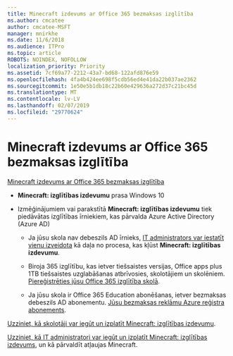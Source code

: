 ```yaml
---
title: Minecraft izdevums ar Office 365 bezmaksas izglītība
ms.author: cmcatee
author: cmcatee-MSFT
manager: mnirkhe
ms.date: 11/6/2018
ms.audience: ITPro
ms.topic: article
ROBOTS: NOINDEX, NOFOLLOW
localization_priority: Priority
ms.assetid: 7cf69a77-2212-43a7-bd68-122afd876e59
ms.openlocfilehash: 4fa4b424ee698f5cdb56ed4e41da22b037ae2362
ms.sourcegitcommit: 1e50e5b1db18c22b60e429636a272d37c21bc45d
ms.translationtype: MT
ms.contentlocale: lv-LV
ms.lasthandoff: 02/07/2019
ms.locfileid: "29770624"
---
```

# <a name="minecraft-edition-with-office-365-education-for-free"></a>Minecraft izdevums ar Office 365 bezmaksas izglītība

[Minecraft izdevums ar Office 365 bezmaksas izglītība](https://docs.microsoft.com/education/windows/get-minecraft-for-education)
  
- **Minecraft: izglītības izdevumu** prasa Windows 10 
    
- Izmēģinājumiem vai parakstītā **Minecraft: izglītības izdevumu** tiek piedāvātas izglītības īrniekiem, kas pārvalda Azure Active Directory (Azure AD) 
    
  - Ja jūsu skola nav debeszils AD īrnieks, [IT administrators var iestatīt vienu izveidota](https://docs.microsoft.com/education/windows/school-get-minecraft) kā daļa no procesa, kas kļūst **Minecraft: izglītības izdevumu**.
    
  - Biroja 365 izglītību, kas ietver tiešsaistes versijas, Office apps plus 1TB tiešsaistes uzglabāšanas atbrīvosies, skolotājiem un skolēniem. [Piereģistrēties jūsu Office 365 izglītība skolā](https://products.office.com/academic/office-365-education-plan).
    
  - Ja jūsu skola ir Office 365 Education abonēšanas, ietver bezmaksas debeszils AD abonementu. [Jūsu bezmaksas reklāmu Azure reģistra abonements](https://msdn.microsoft.com/library/windows/hardware/mt703369%28v=vs.85%29.aspx).
    
[Uzziniet, kā skolotāji var iegūt un izplatīt Minecraft: izglītības izdevumu](https://docs.microsoft.com/education/windows/teacher-get-minecraft).
  
[Uzziniet, kā IT administratori var iegūt un izplatīt Minecraft: izglītības izdevums](https://docs.microsoft.com/education/windows/school-get-minecraft), un kā pārvaldīt atļaujas Minecraft.
  

